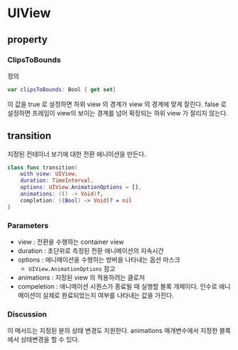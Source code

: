 # UIView

## property 

### ClipsToBounds
정의
```swift
var clipsToBounds: Bool { get set} 
```

이 값을 true 로 설정하면 하위 view 의 경계가 view 의 경계에 맞게 잘린다. false 로 설정하면 프레임이 view의 보이는 경계를 넘어 확장되는 하위 view 가 잘리지 않는다. 

## transition
지정된 컨테이너 보기에 대한 전환 에니이션을 만든다. 

```swift 
class func transition(
    with view: UIView,
    duration: TimeInterval,
    options: UIView.AnimationOptions = [],
    animations: (() -> Void)?,
    completion: ((Bool) -> Void)? = nil
)
```

### Parameters
- view : 전환을 수행하는 container view 
- duration : 초단위로 측정된 전환 애니메이션의 지속시간
- options : 애니메이션을 수행하는 방버을 나타내는 옵션 마스크 
    - `UIView.AnimationOptions` 참고 
- animations : 지정된 view 의 적용하려는 클로저 
- compeletion : 애니메이션 시퀀스가 종료될 때 실행할 블록 개체이다. 인수로 애니메이션이 실제로 완료되었는지 여부를 나타내는 값을 가진다. 

### Discussion
이 메서드는 지정된 뷴의 상태 변경도 지원한다. animations 매개변수에서 지정한 블록에서 상태변경을 할 수 있다. 
